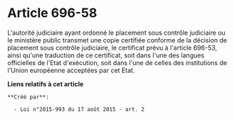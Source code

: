 # Article 696-58

L'autorité judiciaire ayant ordonné le placement sous contrôle judiciaire ou le ministère public transmet une copie certifiée
conforme de la décision de placement sous contrôle judiciaire, le certificat prévu à l'article 696-53, ainsi qu'une
traduction de ce certificat, soit dans l'une des langues officielles de l'Etat d'exécution, soit dans l'une de celles des
institutions de l'Union européenne acceptées par cet Etat.

**Liens relatifs à cet article**

	**Créé par**:

	  - Loi n°2015-993 du 17 août 2015 - art. 2
